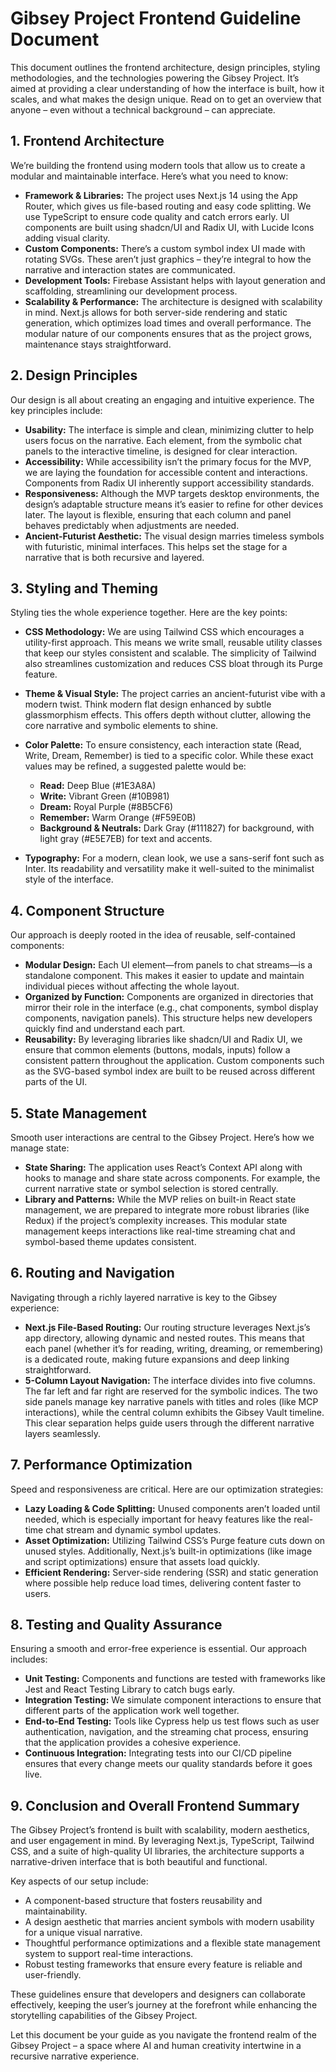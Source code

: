 # Gibsey Project Frontend Guideline Document

This document outlines the frontend architecture, design principles, styling methodologies, and the technologies powering the Gibsey Project. It’s aimed at providing a clear understanding of how the interface is built, how it scales, and what makes the design unique. Read on to get an overview that anyone – even without a technical background – can appreciate.

## 1. Frontend Architecture

We’re building the frontend using modern tools that allow us to create a modular and maintainable interface. Here’s what you need to know:

*   **Framework & Libraries:** The project uses Next.js 14 using the App Router, which gives us file-based routing and easy code splitting. We use TypeScript to ensure code quality and catch errors early. UI components are built using shadcn/UI and Radix UI, with Lucide Icons adding visual clarity.
*   **Custom Components:** There’s a custom symbol index UI made with rotating SVGs. These aren’t just graphics – they’re integral to how the narrative and interaction states are communicated.
*   **Development Tools:** Firebase Assistant helps with layout generation and scaffolding, streamlining our development process.
*   **Scalability & Performance:** The architecture is designed with scalability in mind. Next.js allows for both server-side rendering and static generation, which optimizes load times and overall performance. The modular nature of our components ensures that as the project grows, maintenance stays straightforward.

## 2. Design Principles

Our design is all about creating an engaging and intuitive experience. The key principles include:

*   **Usability:** The interface is simple and clean, minimizing clutter to help users focus on the narrative. Each element, from the symbolic chat panels to the interactive timeline, is designed for clear interaction.
*   **Accessibility:** While accessibility isn’t the primary focus for the MVP, we are laying the foundation for accessible content and interactions. Components from Radix UI inherently support accessibility standards.
*   **Responsiveness:** Although the MVP targets desktop environments, the design’s adaptable structure means it’s easier to refine for other devices later. The layout is flexible, ensuring that each column and panel behaves predictably when adjustments are needed.
*   **Ancient-Futurist Aesthetic:** The visual design marries timeless symbols with futuristic, minimal interfaces. This helps set the stage for a narrative that is both recursive and layered.

## 3. Styling and Theming

Styling ties the whole experience together. Here are the key points:

*   **CSS Methodology:** We are using Tailwind CSS which encourages a utility-first approach. This means we write small, reusable utility classes that keep our styles consistent and scalable. The simplicity of Tailwind also streamlines customization and reduces CSS bloat through its Purge feature.

*   **Theme & Visual Style:** The project carries an ancient-futurist vibe with a modern twist. Think modern flat design enhanced by subtle glassmorphism effects. This offers depth without clutter, allowing the core narrative and symbolic elements to shine.

*   **Color Palette:** To ensure consistency, each interaction state (Read, Write, Dream, Remember) is tied to a specific color. While these exact values may be refined, a suggested palette would be:

    *   **Read:** Deep Blue (#1E3A8A)
    *   **Write:** Vibrant Green (#10B981)
    *   **Dream:** Royal Purple (#8B5CF6)
    *   **Remember:** Warm Orange (#F59E0B)
    *   **Background & Neutrals:** Dark Gray (#111827) for background, with light gray (#E5E7EB) for text and accents.

*   **Typography:** For a modern, clean look, we use a sans-serif font such as Inter. Its readability and versatility make it well-suited to the minimalist style of the interface.

## 4. Component Structure

Our approach is deeply rooted in the idea of reusable, self-contained components:

*   **Modular Design:** Each UI element—from panels to chat streams—is a standalone component. This makes it easier to update and maintain individual pieces without affecting the whole layout.
*   **Organized by Function:** Components are organized in directories that mirror their role in the interface (e.g., chat components, symbol display components, navigation panels). This structure helps new developers quickly find and understand each part.
*   **Reusability:** By leveraging libraries like shadcn/UI and Radix UI, we ensure that common elements (buttons, modals, inputs) follow a consistent pattern throughout the application. Custom components such as the SVG-based symbol index are built to be reused across different parts of the UI.

## 5. State Management

Smooth user interactions are central to the Gibsey Project. Here’s how we manage state:

*   **State Sharing:** The application uses React’s Context API along with hooks to manage and share state across components. For example, the current narrative state or symbol selection is stored centrally.
*   **Library and Patterns:** While the MVP relies on built-in React state management, we are prepared to integrate more robust libraries (like Redux) if the project’s complexity increases. This modular state management keeps interactions like real-time streaming chat and symbol-based theme updates consistent.

## 6. Routing and Navigation

Navigating through a richly layered narrative is key to the Gibsey experience:

*   **Next.js File-Based Routing:** Our routing structure leverages Next.js’s app directory, allowing dynamic and nested routes. This means that each panel (whether it’s for reading, writing, dreaming, or remembering) is a dedicated route, making future expansions and deep linking straightforward.
*   **5-Column Layout Navigation:** The interface divides into five columns. The far left and far right are reserved for the symbolic indices. The two side panels manage key narrative panels with titles and roles (like MCP interactions), while the central column exhibits the Gibsey Vault timeline. This clear separation helps guide users through the different narrative layers seamlessly.

## 7. Performance Optimization

Speed and responsiveness are critical. Here are our optimization strategies:

*   **Lazy Loading & Code Splitting:** Unused components aren’t loaded until needed, which is especially important for heavy features like the real-time chat stream and dynamic symbol updates.
*   **Asset Optimization:** Utilizing Tailwind CSS’s Purge feature cuts down on unused styles. Additionally, Next.js’s built-in optimizations (like image and script optimizations) ensure that assets load quickly.
*   **Efficient Rendering:** Server-side rendering (SSR) and static generation where possible help reduce load times, delivering content faster to users.

## 8. Testing and Quality Assurance

Ensuring a smooth and error-free experience is essential. Our approach includes:

*   **Unit Testing:** Components and functions are tested with frameworks like Jest and React Testing Library to catch bugs early.
*   **Integration Testing:** We simulate component interactions to ensure that different parts of the application work well together.
*   **End-to-End Testing:** Tools like Cypress help us test flows such as user authentication, navigation, and the streaming chat process, ensuring that the application provides a cohesive experience.
*   **Continuous Integration:** Integrating tests into our CI/CD pipeline ensures that every change meets our quality standards before it goes live.

## 9. Conclusion and Overall Frontend Summary

The Gibsey Project’s frontend is built with scalability, modern aesthetics, and user engagement in mind. By leveraging Next.js, TypeScript, Tailwind CSS, and a suite of high-quality UI libraries, the architecture supports a narrative-driven interface that is both beautiful and functional.

Key aspects of our setup include:

*   A component-based structure that fosters reusability and maintainability.
*   A design aesthetic that marries ancient symbols with modern usability for a unique visual narrative.
*   Thoughtful performance optimizations and a flexible state management system to support real-time interactions.
*   Robust testing frameworks that ensure every feature is reliable and user-friendly.

These guidelines ensure that developers and designers can collaborate effectively, keeping the user’s journey at the forefront while enhancing the storytelling capabilities of the Gibsey Project.

Let this document be your guide as you navigate the frontend realm of the Gibsey Project – a space where AI and human creativity intertwine in a recursive narrative experience.
